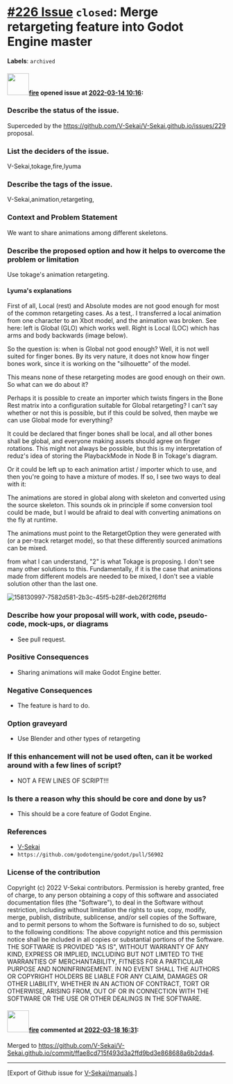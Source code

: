 # [\#226 Issue](https://github.com/V-Sekai/manuals/issues/226) `closed`: Merge retargeting feature into Godot Engine master
**Labels**: `archived`


#### <img src="https://avatars.githubusercontent.com/u/32321?u=c2e06a3d2b49a467aa907e54aa259516440267cc&v=4" width="50">[fire](https://github.com/fire) opened issue at [2022-03-14 10:16](https://github.com/V-Sekai/manuals/issues/226):

### Describe the status of the issue.

Superceded by the https://github.com/V-Sekai/V-Sekai.github.io/issues/229 proposal.

### List the deciders of the issue.

V-Sekai,tokage,fire,lyuma

### Describe the tags of the issue.

V-Sekai,animation,retargeting,

### Context and Problem Statement

We want to share animations among different skeletons.

### Describe the proposed option and how it helps to overcome the problem or limitation

Use tokage's animation retargeting.

#### Lyuma's explanations

First of all, Local (rest) and Absolute modes are not good enough for most of the common retargeting cases. As a test,. I transferred a local animation from one character to an Xbot model, and the animation was broken. See here: left is Global (GLO) which works well. Right is Local (LOC) which has arms and body backwards (image below).

So the question is: when is Global not good enough? Well, it is not well suited for finger bones. By its very nature, it does not know how finger bones work, since it is working on the "silhouette" of the model.

This means none of these retargeting modes are good enough on their own. So what can we do about it?

Perhaps it is possible to create an importer which twists fingers in the Bone Rest matrix into a configuration suitable for Global retargeting? I can't say whether or not this is possible, but if this could be solved, then maybe we can use Global mode for everything?

It could be declared that finger bones shall be local, and all other bones shall be global, and everyone making assets should agree on finger rotations. This might not always be possible, but this is my interpretation of reduz's idea of storing the PlaybackMode in Node B in Tokage's diagram.

Or it could be left up to each animation artist / importer which to use, and then you're going to have a mixture of modes. If so, I see two ways to deal with it:

The animations are stored in global along with skeleton and converted using the source skeleton. This sounds ok in principle if some conversion tool could be made, but I would be afraid to deal with converting animations on the fly at runtime.

The animations must point to the RetargetOption they were generated with (or a per-track retarget mode), so that these differently sourced animations can be mixed.

from what I can understand, "2" is what Tokage is proposing. I don't see many other solutions to this. Fundamentally, if it is the case that animations made from different models are needed to be mixed, I don't see a viable solution other than the last one.

![158130997-7582d581-2b3c-45f5-b28f-deb26f2f6ffd](https://user-images.githubusercontent.com/32321/158152887-0f91d668-12f0-487a-a217-eb5b38881f9a.png)


### Describe how your proposal will work, with code, pseudo-code, mock-ups, or diagrams

- See pull request.

### Positive Consequences

- Sharing animations will make Godot Engine better.

### Negative Consequences

- The feature is hard to do.

### Option graveyard

- Use Blender and other types of retargeting

### If this enhancement will not be used often, can it be worked around with a few lines of script?

- NOT A FEW LINES OF SCRIPT!!!

### Is there a reason why this should be core and done by us?

- This should be a core feature of Godot Engine.

### References

- [V-Sekai](https://v-sekai.org/)
- `https://github.com/godotengine/godot/pull/56902`


### License of the contribution

Copyright (c) 2022 V-Sekai contributors. Permission is hereby granted, free of charge, to any person obtaining a copy of this software and associated documentation files (the "Software"), to deal in the Software without restriction, including without limitation the rights to use, copy, modify, merge, publish, distribute, sublicense, and/or sell copies of the Software, and to permit persons to whom the Software is furnished to do so, subject to the following conditions: The above copyright notice and this permission notice shall be included in all copies or substantial portions of the Software. THE SOFTWARE IS PROVIDED "AS IS", WITHOUT WARRANTY OF ANY KIND, EXPRESS OR IMPLIED, INCLUDING BUT NOT LIMITED TO THE WARRANTIES OF MERCHANTABILITY, FITNESS FOR A PARTICULAR PURPOSE AND NONINFRINGEMENT. IN NO EVENT SHALL THE AUTHORS OR COPYRIGHT HOLDERS BE LIABLE FOR ANY CLAIM, DAMAGES OR OTHER LIABILITY, WHETHER IN AN ACTION OF CONTRACT, TORT OR OTHERWISE, ARISING FROM, OUT OF OR IN CONNECTION WITH THE SOFTWARE OR THE USE OR OTHER DEALINGS IN THE SOFTWARE.

#### <img src="https://avatars.githubusercontent.com/u/32321?u=c2e06a3d2b49a467aa907e54aa259516440267cc&v=4" width="50">[fire](https://github.com/fire) commented at [2022-03-18 16:31](https://github.com/V-Sekai/manuals/issues/226#issuecomment-1072581880):

Merged to https://github.com/V-Sekai/V-Sekai.github.io/commit/ffae8cd715f493d3a2ffd9bd3e868688a6b2dda4.


-------------------------------------------------------------------------------



[Export of Github issue for [V-Sekai/manuals](https://github.com/V-Sekai/manuals).]
